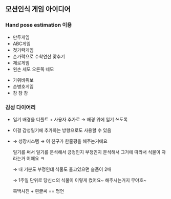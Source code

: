 ## 모션인식 게임 아이디어

### Hand pose estimation 이용

- 만두게임
- ABC게임
- 젓가락게임 
- 손가락으로 수학연산 맞추기
- 제로게임
- 왼손 세모 오른쪽 네모

* 가위바위보
* 손병호게임
* 참 참 참



### 감성 다이어리

- 일기 배경을 디폴트 + 사용자 추가로 → 배경 위에 일기 쓰도록

- 이걸 감성일기에 추가하는 방향으로도 사용할 수 있음

- → 성장시스템 → 이 친구가 한줄평을 해주는거에요

  일기를 써서 일기를 분석해서 긍정인지 부정인지 분석해서 그거에 따라서 식물이 자라는거 어때요 ㅋ

  → 내 기분도 부정인데 식물도 울고있으면 슬픔이 2배

  → 1주일 단위로 당신ㄷ의 식물이 이렇게 컸어요~ 해주시는거지 무야호~

  흑백사진 + 흰글씨 == 명언